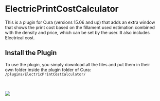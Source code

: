 # ElectricPrintCostCalculator
This is a plugin for Cura (versions 15.06 and up) that adds an extra window that shows the print cost based on the fillament used estimation combined with the density and price, which can be set by the user.
It also includes Electrical cost.

## Install the Plugin
To use the plugin, you simply download all the files and put them in their own folder inside the plugin folder of Cura:
<br>
```/plugins/ElectricPrintCostCalculator/```

<br><br>
<img src="https://cloud.githubusercontent.com/assets/6833516/26550419/f447cf3a-447d-11e7-8f94-7908a3076ae9.png"></img>
